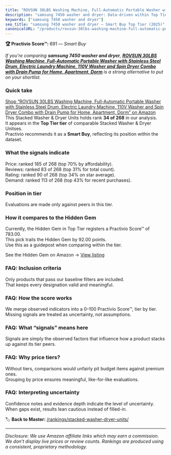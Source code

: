 ```yaml
---
title: "ROVSUN 30LBS Washing Machine, Full-Automatic Portable Washer with Stainless Steel Drum, Electric Laundry Machine, 110V Washer and Spin Dryer Combo with Drain Pump for Home, Apartment, Dorm"
description: "samsung 7450 washer and dryer: Data-driven within Top Tier ranking using the Practivio Score™. Positioned by quality, value, demand, findability, momentum."
keywords: ["samsung 7450 washer and dryer"]
seo_title: "samsung 7450 washer and dryer — Smart Buy Top Tier (2025)"
canonicalURL: "/products/rovsun-30lbs-washing-machine-full-automatic-portable-washer-with-stainless-steel-drum-electric-laundry-machine-110v-washer-and-spin-dryer-combo-with-drain-pump-for-home-apartment-dorm-B0DVPW4TTZ/"
---
```


**🏆 Practivio Score™:** 691 — _Smart Buy_


*If you're comparing **samsung 7450 washer and dryer**, **[ROVSUN 30LBS Washing Machine, Full-Automatic Portable Washer with Stainless Steel Drum, Electric Laundry Machine, 110V Washer and Spin Dryer Combo with Drain Pump for Home, Apartment, Dorm](https://www.amazon.com/dp/B0DVPW4TTZ?tag=practivio-20)** is a strong alternative to put on your shortlist.*
### Quick take
[Shop “ROVSUN 30LBS Washing Machine, Full-Automatic Portable Washer with Stainless Steel Drum, Electric Laundry Machine, 110V Washer and Spin Dryer Combo with Drain Pump for Home, Apartment, Dorm” on Amazon](https://www.amazon.com/dp/B0DVPW4TTZ?tag=practivio-20)
This Stacked Washer & Dryer Units holds rank **34 of 268** in our analysis.  
It appears in the **Top Tier tier** of comparable Stacked Washer & Dryer Unitses.  
Practivio recommends it as a **Smart Buy**, reflecting its position within the dataset.

### What the signals indicate
Price: ranked 185 of 268 (top 70% by affordability).  
Reviews: ranked 83 of 268 (top 31% for total count).  
Rating: ranked 90 of 268 (top 34% on star average).  
Demand: ranked 113 of 268 (top 43% for recent purchases).

### Position in tier
Evaluations are made only against peers in this tier.

### How it compares to the Hidden Gem
Currently, the Hidden Gem in Top Tier registers a Practivio Score™ of 783.00.  
This pick trails the Hidden Gem by 92.00 points.  
Use this as a guidepost when comparing within the tier.  

See the Hidden Gem on Amazon → [View listing](https://www.amazon.com/dp/B0D4282T95?tag=practivio-20)

### FAQ: Inclusion criteria
Only products that pass our baseline filters are included.  
That keeps every designation valid and meaningful.

### FAQ: How the score works
We merge observed indicators into a 0–100 Practivio Score™, tier by tier.  
Missing signals are treated as uncertainty, not assumptions.

### FAQ: What “signals” means here
Signals are simply the observed factors that influence how a product stacks up against its tier peers.

### FAQ: Why price tiers?
Without tiers, comparisons would unfairly pit budget items against premium ones.  
Grouping by price ensures meaningful, like-for-like evaluations.

### FAQ: Interpreting uncertainty
Confidence notes and evidence depth indicate the level of uncertainty.  
When gaps exist, results lean cautious instead of filled-in.


🏷️ **Back to Master:** [/rankings/stacked-washer-dryer-units/](/rankings/stacked-washer-dryer-units/)

---
_Disclosure: We use Amazon affiliate links which may earn a commission. We don’t display live prices or review counts. Rankings are produced using a consistent, proprietary methodology._
